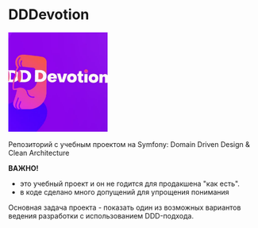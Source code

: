 DDDevotion
==========

<img src="logo.jpg" alt="DDDevotion" width="200"/>

Репозиторий с учебным проектом на Symfony: Domain Driven Design & Clean Architecture

**ВАЖНО!**
 - это учебный проект и он не годится для продакшена "как есть".
 - в коде сделано много допущений для упрощения понимания 
 
Основная задача проекта - показать один из возможных вариантов ведения разработки с использованием DDD-подхода.
